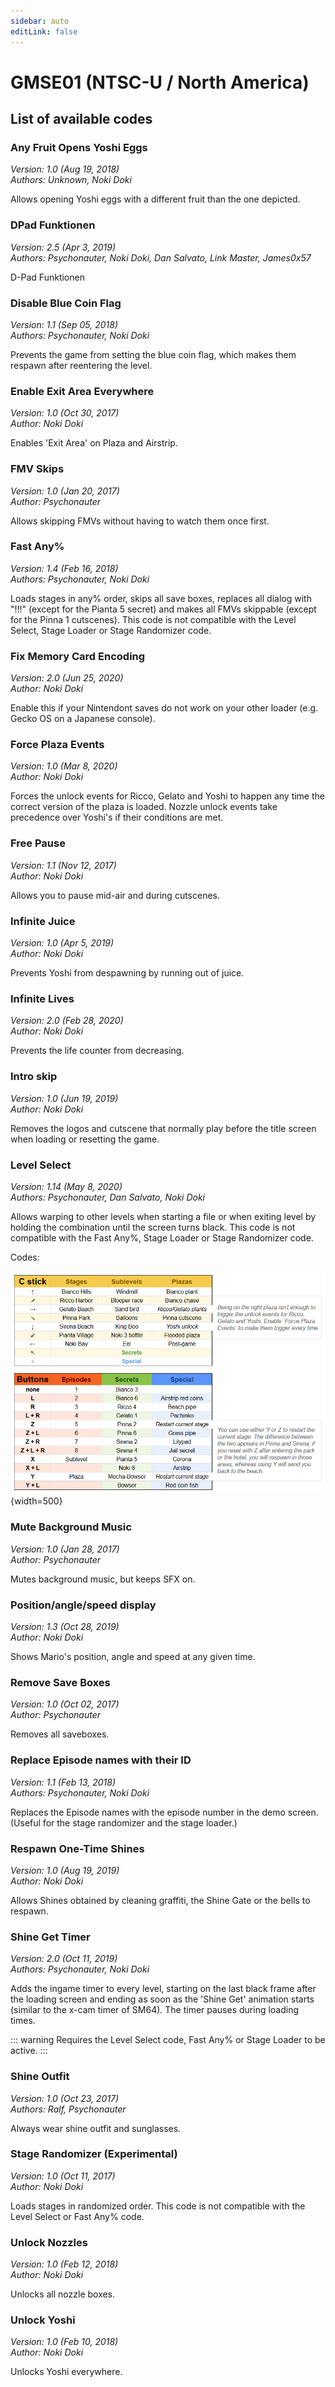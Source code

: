 ```yaml
---
sidebar: auto
editLink: false
---
```


# GMSE01 (NTSC-U / North America)

## List of available codes

<!-- injectionpoint -->

### Any Fruit Opens Yoshi Eggs

_Version: 1.0 (Aug 19, 2018)_  
_Authors: Unknown, Noki Doki_

Allows opening Yoshi eggs with a different fruit than the one depicted.

### DPad Funktionen

_Version: 2.5 (Apr 3, 2019)_  
_Authors: Psychonauter, Noki Doki, Dan Salvato, Link Master, James0x57_

D-Pad Funktionen

### Disable Blue Coin Flag

_Version: 1.1 (Sep 05, 2018)_  
_Authors: Psychonauter, Noki Doki_

Prevents the game from setting the blue coin flag, which makes them respawn after reentering the level.

### Enable Exit Area Everywhere

_Version: 1.0 (Oct 30, 2017)_  
_Author: Noki Doki_

Enables 'Exit Area' on Plaza and Airstrip.

### FMV Skips

_Version: 1.0 (Jan 20, 2017)_  
_Author: Psychonauter_

Allows skipping FMVs without having to watch them once first.

### Fast Any%

_Version: 1.4 (Feb 16, 2018)_  
_Authors: Psychonauter, Noki Doki_

Loads stages in any% order, skips all save boxes, replaces all dialog with "!!!" (except for the Pianta 5 secret) and makes all FMVs skippable (except for the Pinna 1 cutscenes). This code is not compatible with the Level Select, Stage Loader or Stage Randomizer code.

### Fix Memory Card Encoding

_Version: 2.0 (Jun 25, 2020)_  
_Author: Noki Doki_

Enable this if your Nintendont saves do not work on your other loader (e.g. Gecko OS on a Japanese console).

### Force Plaza Events

_Version: 1.0 (Mar 8, 2020)_  
_Author: Noki Doki_

Forces the unlock events for Ricco, Gelato and Yoshi to happen any time the correct version of the plaza is loaded. Nozzle unlock events take precedence over Yoshi's if their conditions are met.

### Free Pause

_Version: 1.1 (Nov 12, 2017)_  
_Author: Noki Doki_

Allows you to pause mid-air and during cutscenes.

### Infinite Juice

_Version: 1.0 (Apr 5, 2019)_  
_Author: Noki Doki_

Prevents Yoshi from despawning by running out of juice.

### Infinite Lives

_Version: 2.0 (Feb 28, 2020)_  
_Author: Noki Doki_

Prevents the life counter from decreasing.

### Intro skip

_Version: 1.0 (Jun 19, 2019)_  
_Author: Noki Doki_

Removes the logos and cutscene that normally play before the title screen when loading or resetting the game.

### Level Select

_Version: 1.14 (May 8, 2020)_  
_Authors: Psychonauter, Dan Salvato, Noki Doki_

Allows warping to other levels when starting a file or when exiting level by holding the combination until the screen turns black.
This code is not compatible with the Fast Any%, Stage Loader or Stage Randomizer code.

Codes:

![Level Select Combinations](/img/levelselect.png){width=500}

### Mute Background Music

_Version: 1.0 (Jan 28, 2017)_  
_Author: Psychonauter_

Mutes background music, but keeps SFX on.

### Position/angle/speed display

_Version: 1.3 (Oct 28, 2019)_  
_Author: Noki Doki_

Shows Mario's position, angle and speed at any given time.

### Remove Save Boxes

_Version: 1.0 (Oct 02, 2017)_  
_Author: Psychonauter_

Removes all saveboxes.

### Replace Episode names with their ID

_Version: 1.1 (Feb 13, 2018)_  
_Authors: Psychonauter, Noki Doki_

Replaces the Episode names with the episode number in the demo screen. (Useful for the stage randomizer and the stage loader.)

### Respawn One-Time Shines

_Version: 1.0 (Aug 19, 2019)_  
_Author: Noki Doki_

Allows Shines obtained by cleaning graffiti, the Shine Gate or the bells to respawn.

### Shine Get Timer

_Version: 2.0 (Oct 11, 2019)_  
_Authors: Psychonauter, Noki Doki_

Adds the ingame timer to every level, starting on the last black frame after the loading screen and ending as soon as the 'Shine Get' animation starts (similar to the x-cam timer of SM64).
The timer pauses during loading times.

::: warning
Requires the Level Select code, Fast Any% or Stage Loader to be active.
:::

### Shine Outfit

_Version: 1.0 (Oct 23, 2017)_  
_Authors: Ralf, Psychonauter_

Always wear shine outfit and sunglasses.

### Stage Randomizer (Experimental)

_Version: 1.0 (Oct 11, 2017)_  
_Author: Noki Doki_

Loads stages in randomized order. This code is not compatible with the Level Select or Fast Any% code.

### Unlock Nozzles

_Version: 1.0 (Feb 12, 2018)_  
_Author: Noki Doki_

Unlocks all nozzle boxes.

### Unlock Yoshi

_Version: 1.0 (Feb 10, 2018)_  
_Author: Noki Doki_

Unlocks Yoshi everywhere.
